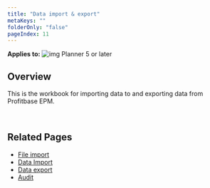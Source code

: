 ```yaml
---
title: "Data import & export"
metaKeys: ""
folderOnly: "false"
pageIndex: 11
---
```


**Applies to:** ![img](https://profitbasedocs.blob.core.windows.net/icons/yes-icon.png) Planner 5 or later<br/>

## Overview
This is the workbook for importing data to and exporting data from Profitbase EPM.

<br/>

## Related Pages

-  [File import](data-import/file-import.md)
-  [Data Import](data-import/import-data.md)
-  [Data export](data-import/export-data.md)
-  [Audit](data-import/audit.md)
